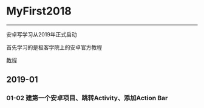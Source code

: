 # MyFirst2018
---

安卓写学习从2019年正式启动

首先学习的是极客学院上的安卓官方教程

[教程](http://wiki.jikexueyuan.com/project/android-training-geek)

## 2019-01
### 01-02 建第一个安卓项目、跳转Activity、添加Action Bar
